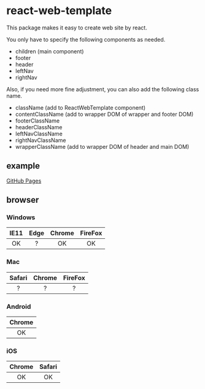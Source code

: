 # react-web-template

This package makes it easy to create web site by react.

You only have to specify the following components as needed.

- children (main component)
- footer
- header
- leftNav
- rightNav

Also, if you need more fine adjustment, you can also add the
following class name.

- className (add to ReactWebTemplate component)
- contentClassName (add to wrapper DOM of wrapper and footer DOM)
- footerClassName
- headerClassName
- leftNavClassName
- rightNavClassName
- wrapperClassName (add to wrapper DOM of header and main DOM)

## example

[GitHub Pages](https://piro0919.github.io/react-web-template/)

## browser

### Windows

| IE11 | Edge | Chrome | FireFox |
| :---: | :---: | :---: | :---: |
| OK | ? | OK | OK |

### Mac

| Safari | Chrome | FireFox |
| :---: | :---: | :---: |
| ? | ? | ? |

### Android

| Chrome |
| :---: |
| OK |

### iOS

| Chrome | Safari |
| :---: | :---: |
| OK | OK |

